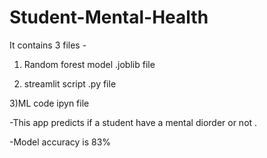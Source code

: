 # Student-Mental-Health

It contains 3 files - 

1) Random forest model .joblib file 

2) streamlit script .py file
   
3)ML code ipyn file


-This app predicts if a student have a mental diorder or not . 

-Model accuracy is 83%

